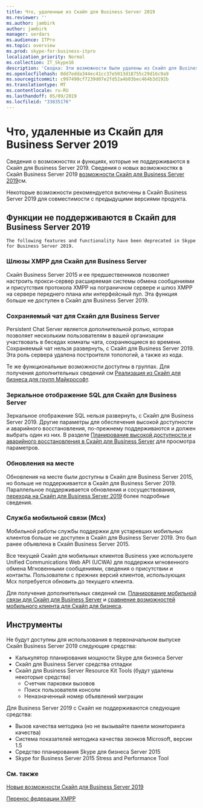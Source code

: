 ```yaml
---
title: Что, удаленные из Скайп для Business Server 2019
ms.reviewer: ''
ms.author: jambirk
author: jambirk
manager: serdars
ms.audience: ITPro
ms.topic: overview
ms.prod: skype-for-business-itpro
localization_priority: Normal
ms.collection: IT_Skype16
description: 'Сводка: Эти возможности были удалены из Скайп для Business Server 2019.'
ms.openlocfilehash: 0dd7edda344ec41cc37e5013d18755c29d16c9a9
ms.sourcegitcommit: c997490cf7239d07e2fd52a4b03bec464b3d192b
ms.translationtype: MT
ms.contentlocale: ru-RU
ms.lasthandoff: 05/09/2019
ms.locfileid: "33835176"
---
```

# <a name="whats-deprecated-from-skype-for-business-server-2019"></a>Что, удаленные из Скайп для Business Server 2019

Сведения о возможностях и функциях, которые не поддерживаются в Скайп для Business Server 2019. Сведения о новых возможностях в Скайп Business Server 2019 [возможности Скайп для Business Server 2019](whats-new.md)см.

Некоторые возможности рекомендуется включены в Скайп Business Server 2019 для совместимости с предыдущими версиями продукта.

## <a name="features-deprecated-in-skype-for-business-server-2019"></a>Функции не поддерживаются в Скайп для Business Server 2019 

    The following features and functionality have been deprecated in Skype for Business Server 2019.

### <a name="xmpp-gateways-for-skype-for-business-server"></a>Шлюзы XMPP для Скайп для Business Server

Скайп Business Server 2015 и ее предшественников позволяет настроить прокси-сервер расширяемая системы обмена сообщениями и присутствия протокола XMPP на пограничном сервере и шлюз XMPP на сервере переднего плана или интерфейсный пул. Эта функция больше не доступен в Скайп для Business Server 2019.

### <a name="persistent-chat-for-skype-for-business-server"></a>Сохраняемый чат для Скайп для Business Server

Persistent Chat Server является дополнительной ролью, которая позволяет нескольким пользователям в вашей организации участвовать в беседах комнаты чата, сохраняющиеся во времени. Сохраняемый чат нельзя развернуть, с Скайп для Business Server 2019. Эта роль сервера удалена построителя топологий, а также из кода. 

Те же функциональные возможности доступны в группах. Для получения дополнительных сведений см [Реализация из Скайп для бизнеса для групп Майкрософт](/microsoftteams/journey-skypeforbusiness-teams).

### <a name="sql-mirroring-for-skype-for-business-server"></a>Зеркальное отображение SQL для Скайп для Business Server

Зеркальное отображение SQL нельзя развернуть, с Скайп для Business Server 2019. Другие параметры для обеспечения высокой доступности и аварийного восстановления, по-прежнему поддерживаются и должен выбрать один из них. В разделе [Планирование высокой доступности и аварийного восстановления в Скайп для Business Server](../SfbServer/plan-your-deployment/high-availability-and-disaster-recovery/high-availability-and-disaster-recovery.md) для просмотра параметров.

### <a name="in-place-upgrades"></a>Обновления на месте 

Обновления на месте были доступны в Скайп для Business Server 2015, но больше не поддерживается в Скайп для Business Server 2019. Параллельное поддерживается обновления и сосуществования, [перехода на Скайп для Business Server 2019](migration/migration-to-skype-for-business-server-2019.md) более подробные сведения.

### <a name="mobility-service-mcx"></a>Служба мобильной связи (Mcx)

Мобильной работы службы поддержки для устаревших мобильных клиентов больше не доступен в Скайп для Business Server 2019. Это был ранее объявлена в Скайп Business Server 2015.

Все текущей Скайп для мобильных клиентов Business уже используете Unified Communications Web API (UCWA) для поддержки мгновенного обмена Мгновенными сообщениями, сведения о присутствии и контакты. Пользователи с прежних версий клиентов, использующих Mcx потребуется обновить до текущего клиента.

Для получения дополнительных сведений см. [Планирование мобильной связи для Скайп для Business Server](../SfbServer/plan-your-deployment/mobility.md) и [сравнение возможностей мобильного клиента для Скайп для бизнеса](../SfbServer/plan-your-deployment/clients-and-devices/mobile-feature-comparison.md).

## <a name="tools"></a>Инструменты

Не будут доступны для использования в первоначальном выпуске Скайп Business Server 2019 следующие средства:

- Калькулятор планирования мощности Skype для бизнеса Server
- Скайп для Business Server средства отладки
- Скайп для Business Server Resource Kit Tools (будут удалены некоторые средства)
    - Счетчик парковки вызовов
    - Поиск пользователя консоли
    - Неназначенный номер объявлений миграции

Для Business Server 2019 с Скайп не поддерживаются следующие средства:

- Вызов качества методика (но не вызывайте панели мониторинга качества)
- Система показателей методика качества звонков Microsoft, версии 1.5
- Средство планирования Skype для бизнеса Server 2015
- Skype for Business Server 2015 Stress and Performance Tool

### <a name="see-also"></a>См. также

[Новые возможности Скайп для Business Server 2019](whats-new.md)

[Перенос федерации XMPP](migration/migrating-xmpp-federation.md)
